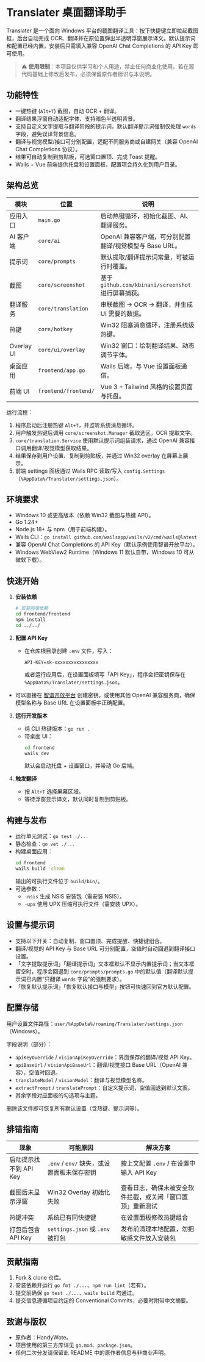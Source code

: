 # Translater 桌面翻译助手

Translater 是一个面向 Windows 平台的截图翻译工具：按下快捷键立即拉起截图框，后台自动完成 OCR、翻译并在原位置弹出半透明浮窗展示译文。默认提示词和配置已经内置，安装后只需填入兼容 OpenAI Chat Completions 的 API Key 即可使用。

> ⚠️ **使用限制**：本项目仅供学习和个人用途，禁止任何商业化使用。若在源代码基础上修改后发布，必须保留原作者标识与本说明。

## 功能特性

- 一键热键 (`Alt+T`) 截图，自动 OCR + 翻译。
- 翻译结果浮窗自动适配字体、支持暗色半透明背景。
- 支持自定义文字提取与翻译阶段的提示词，默认翻译提示词强制仅处理 `words` 字段，避免误译背景信息。
- 翻译与视觉模型/接口可分别配置，适配不同服务商或自建网关（兼容 OpenAI Chat Completions 协议）。
- 结果可自动复制到剪贴板，可选窗口置顶、完成 Toast 提醒。
- Wails + Vue 前端提供托盘和设置面板，配置项会持久化到用户目录。

## 架构总览

| 模块 | 位置 | 说明 |
| ---- | ---- | ---- |
| 应用入口 | `main.go` | 启动热键循环，初始化截图、AI、翻译服务。|
| AI 客户端 | `core/ai` | OpenAI 兼容客户端，可分别配置翻译/视觉模型与 Base URL。|
| 提示词 | `core/prompts` | 默认提取/翻译提示词常量，可被运行时覆盖。|
| 截图 | `core/screenshot` | 基于 `github.com/kbinani/screenshot` 进行屏幕捕获。|
| 翻译服务 | `core/translation` | 串联截图 → OCR → 翻译，并生成 UI 需要的数据。|
| 热键 | `core/hotkey` | Win32 阻塞消息循环，注册系统级热键。|
| Overlay UI | `core/ui/overlay` | Win32 窗口：绘制翻译结果、动态调节字体。|
| 桌面应用 | `frontend/app.go` | Wails 后端，与 Vue 设置面板通信。|
| 前端 UI | `frontend/frontend/` | Vue 3 + Tailwind 风格的设置页面与托盘。|

运行流程：

1. 程序启动后注册热键 `Alt+T`，并监听系统消息循环。
2. 用户触发热键后调用 `core/screenshot.Manager` 截取选区，OCR 提取文字。
3. `core/translation.Service` 使用默认提示词组装请求，通过 OpenAI 兼容接口调用翻译/视觉模型获取结果。
4. 结果保存到用户设置、复制到剪贴板，并通过 Win32 overlay 在屏幕上展示。
5. 前端 settings 面板通过 Wails RPC 读取/写入 `config.Settings`（`%AppData%/Translater/settings.json`）。

## 环境要求

- Windows 10 或更高版本（依赖 Win32 截图与热键 API）。
- Go 1.24+
- Node.js 18+ 与 npm（用于前端构建）。
- Wails CLI：`go install github.com/wailsapp/wails/v2/cmd/wails@latest`
- 兼容 OpenAI Chat Completions 的 API Key（默认示例使用智谱开放平台）。
- Windows WebView2 Runtime（Windows 11 默认自带，Windows 10 可从微软下载）。

## 快速开始

1. **安装依赖**
   ```bash
   # 安装前端依赖
   cd frontend/frontend
   npm install
   cd ../../
   ```

2. **配置 API Key**
   - 在仓库根目录创建 `.env` 文件，写入：
     ```env
     API-KEY=sk-xxxxxxxxxxxxxxxx
     ```
     或者运行应用后，在设置面板填写「API Key」，程序会把密钥保存在 `%AppData%/Translater/settings.json`。
  - 可以直接在 [智谱开放平台](https://open.bigmodel.cn/) 创建密钥，或使用其他 OpenAI 兼容服务商，确保模型名称与 Base URL 在设置面板中正确配置。

3. **运行开发版本**
   - 纯 CLI 热键版本：`go run .`
   - 带桌面 UI：
     ```bash
     cd frontend
     wails dev
     ```
     默认会启动托盘 + 设置窗口，并带动 Go 后端。

4. **触发翻译**
   - 按 `Alt+T` 选择屏幕区域。
   - 等待浮窗显示译文，默认同时复制到剪贴板。

## 构建与发布

- 运行单元测试：`go test ./...`
- 静态检查：`go vet ./...`
- 构建桌面应用：
  ```bash
  cd frontend
  wails build -clean
  ```
  输出的可执行文件位于 `build/bin/`。
- 可选参数：
  - `-nsis` 生成 NSIS 安装包（需安装 NSIS）。
  - `-upx` 使用 UPX 压缩可执行文件（需安装 UPX）。


## 设置与提示词

- 支持以下开关：自动复制、窗口置顶、完成提醒、快捷键组合。
- 翻译/视觉的 API Key 与 Base URL 可分别配置，空值时自动回退到翻译接口设置。
- 「文字提取提示词」「翻译提示词」文本框默认不显示内置提示词；当文本框留空时，程序会回退到 `core/prompts/prompts.go` 中的默认值（翻译默认提示词已内置“只翻译 `words` 字段”的强制要求）。
- 「恢复默认提示词」「恢复默认接口与模型」按钮可快速回到官方默认配置。

## 配置存储

用户设置文件路径：`user/%AppData%/roaming/Translater/settings.json`（Windows）。

字段说明（部分）：
- `apiKeyOverride` / `visionApiKeyOverride`：界面保存的翻译/视觉 API Key。
- `apiBaseUrl` / `visionApiBaseUrl`：翻译/视觉接口 Base URL（OpenAI 兼容），空值时回退。
- `translateModel` / `visionModel`：翻译与视觉模型名称。
- `extractPrompt` / `translatePrompt`：自定义提示词，空值回退到默认文案。
- 其余字段对应面板的勾选项与主题。

删除该文件即可恢复所有默认设置（含热键、提示词等）。

## 排错指南

| 现象 | 可能原因 | 解决方案 |
| ---- | -------- | -------- |
| 启动提示找不到 API Key | `.env` / `env/` 缺失，或设置面板未保存密钥 | 按上文配置 `.env` / 在设置中输入 API Key |
| 截图后未显示浮窗 | Win32 Overlay 初始化失败 | 查看日志，确保未被安全软件拦截，或关闭「窗口置顶」重新测试 |
| 热键冲突 | 系统已有同快捷键 | 在设置面板修改热键组合 |
| 打包后包含 API Key | `settings.json` 或 `.env` 被打包 | 发布前清理本地配置，勿把敏感文件放入安装包 |

## 贡献指南

1. Fork & clone 仓库。
2. 安装依赖并运行 `go fmt ./...`、`npm run lint`（若有）。
3. 提交前确保 `go test ./...`、`wails build` 均通过。
4. 提交信息遵循项目约定的 Conventional Commits，必要时附带中文摘要。

## 致谢与版权

- 原作者：HandyWote。
- 项目使用的第三方库详见 `go.mod`、`package.json`。
- 任何二次分发请保留此 README 中的原作者信息与非商业声明。

